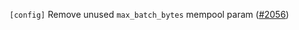 `[config]` Remove unused `max_batch_bytes` mempool param ([\#2056](https://github.com/cometbft/cometbft/pull/2056/))
